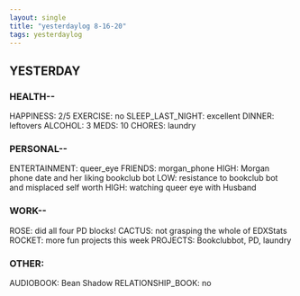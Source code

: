 ```yaml
---
layout: single
title: "yesterdaylog 8-16-20"
tags: yesterdaylog
---
```




## YESTERDAY

### HEALTH--

HAPPINESS: 2/5
EXERCISE: no
SLEEP_LAST_NIGHT: excellent
DINNER: leftovers
ALCOHOL: 3
MEDS: 10
CHORES: laundry

### PERSONAL--

ENTERTAINMENT: queer_eye
FRIENDS: morgan_phone
HIGH: Morgan phone date and her liking bookclub bot
LOW: resistance to bookclub bot and misplaced self worth
HIGH: watching queer eye with Husband


### WORK--

ROSE: did all four PD blocks!
CACTUS: not grasping the whole of EDXStats
ROCKET: more fun projects this week
PROJECTS: Bookclubbot, PD, laundry

### OTHER:
AUDIOBOOK: Bean Shadow
RELATIONSHIP_BOOK: no